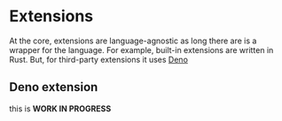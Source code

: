 # Extensions

At the core, extensions are language-agnostic as long there are is a wrapper for the language. For example, built-in extensions are written in Rust. But, for third-party extensions it uses [Deno](https://deno.land/)

## Deno extension

this is **WORK IN PROGRESS**
